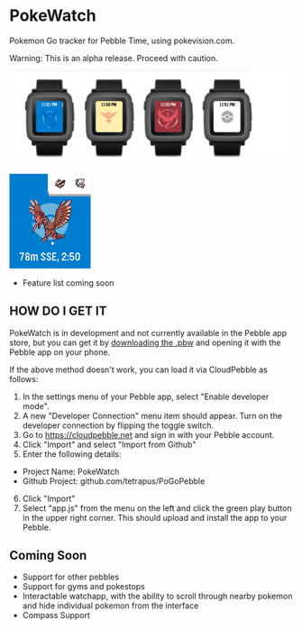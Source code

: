 # PokeWatch
Pokemon Go tracker for Pebble Time, using pokevision.com.

Warning: This is an alpha release. Proceed with caution.

![Teams](docs/images/teams.png "Team Branding")

![Pokemon Tracking](docs/images/fearow.png "Pokemon Tracking")
- Feature list coming soon

## HOW DO I GET IT
PokeWatch is in development and not currently available in the Pebble app store, but you can get it by [downloading the .pbw](https://github.com/tetrapus/PoGoPebble/releases/download/0.1/PokeWatch.pbw) and opening it with the Pebble app on your phone.

If the above method doesn't work, you can load it via CloudPebble as follows:
1. In the settings menu of your Pebble app, select "Enable developer mode".
2. A new "Developer Connection" menu item should appear. Turn on the developer connection by flipping the toggle switch.
3. Go to https://cloudpebble.net and sign in with your Pebble account.
4. Click "Import" and select "Import from Github"
5. Enter the following details:
- Project Name: PokeWatch
- Github Project: github.com/tetrapus/PoGoPebble
6. Click "Import"
7. Select "app.js" from the menu on the left and click the green play button in the upper right corner. This should upload and install the app to your Pebble.

## Coming Soon
- Support for other pebbles
- Support for gyms and pokestops
- Interactable watchapp, with the ability to scroll through nearby pokemon and hide individual pokemon from the interface
- Compass Support
